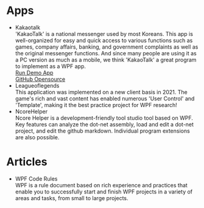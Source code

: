 <h1>Apps</h1>
<ul>
  <li>
    <div class="dash-app-name">Kakaotalk</div>
    <div class="dash-app-info">'KakaoTalk' is a national messenger used by most Koreans. This app is well-organized for easy and quick access to various functions such as games, company affairs, banking, and government complaints as well as the original messenger functions. And since many people are using it as a PC version as much as a mobile, we think 'KakaoTalk' a great program to implement as a WPF app.</div>
    <a href="https://github.com">Run Demo App</a></br>
    <a href="https://github.com">GitHub Opensource</a>
  </li>
  <li>
    <div class="dash-app-name">Leagueoflegends</div>
    <div class="dash-app-info">This application was implemented on a new client basis in 2021. The game's rich and vast content has enabled numerous 'User Control' and 'Template', making it the best practice project for WPF research!</div>
  </li>
  <li>
    <div class="dash-app-name">NcoreHelper</div>
    <div class="dash-app-info">Ncore Helper is a development-friendly tool studio tool based on WPF. Key features can analyze the dot-net assembly, load and edit a dot-net project, and edit the github markdown. Individual program extensions are also possible.</div>
  </li>
</ul>
<h1>Articles</h1>
<ul>
  <li>
    <div class="dash-app-name">WPF Code Rules</div>
    <div class="dash-app-info">WPF is a rule document based on rich experience and practices that enable you to successfully start and finish WPF projects in a variety of areas and tasks, from small to large projects.</div>
  </li>
</ul>
